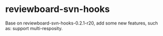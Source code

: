 reviewboard-svn-hooks
=====================

Base on reviewboard-svn-hooks-0.2.1-r20, add some new features, such as: support multi-resposity.
